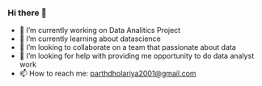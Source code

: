 ### Hi there 👋

<!--
**Parth-Dholariya/Parth-Dholariya** is a ✨ _special_ ✨ repository because its `README.md` (this file) appears on your GitHub profile.

Here are some ideas to get you started:
-->
- 🔭 I’m currently working on Data Analitics Project
- 🌱 I’m currently learning about datascience
- 👯 I’m looking to collaborate on a team that passionate about data
- 🤔 I’m looking for help with providing me opportunity to do data analyst work
- 📫 How to reach me: parthdholariya2001@gmail.com
